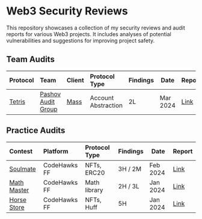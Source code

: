 # Web3 Security Reviews
This repository showcases a collection of my security reviews and audit reports for various Web3 projects. It includes analyses of potential vulnerabilities and suggestions for improving project safety.

## Team Audits

| Protocol                                                                          | Team                                         | Client                      | Protocol Type               | Findings     | Date       | Report                                                                                 |
| :-------------------------------------------------------------------------------- | :------------------------------------------- | :-------------------------- | :-------------------------- | :----------- | ---------- | :------------------------------------------------------------------------------------- |
| [Tetris](https://blog.mass.money/account-abastraction-the-mass-smart-account-msa) | [Pashov Audit Group](https://www.pashov.net) | [Mass](https://mass.money)  | Account Abstraction         | 2L           | Mar 2024   | [Link](https://github.com/pashov/audits/blob/master/team/pdf/Mass-security-review.pdf) |

## Practice Audits

| Contest                                                                           | Platform     | Protocol Type     | Findings     | Date       | Report                                                                             |
| :-------------------------------------------------------------------------------- | :----------- | :---------------- | :----------- | ---------- | :--------------------------------------------------------------------------------- |
| [Soulmate](https://codehawks.cyfrin.io/c/2024-02-soulmate)                        | CodeHawks FF | NFTs, ERC20       | 3H / 2M      | Feb 2024   | [Link](./codehawks/first-flights/2024-02-15-first-flight-09-soulmate-audit.md)     |
| [Math Master](https://codehawks.cyfrin.io/c/2024-01-math-master)                  | CodeHawks FF | Math library      | 2H / 3L      | Jan 2024   | [Link](./codehawks/first-flights/2024-02-02-first-flight-08-math-master-audit.md)  |
| [Horse Store](https://codehawks.cyfrin.io/c/2024-01-horse-store)                  | CodeHawks FF | NFTs, Huff        | 5H           | Jan 2024   | [Link](./codehawks/first-flights/2024-01-18-first-flight-07-horse-store-audit.md)  |
